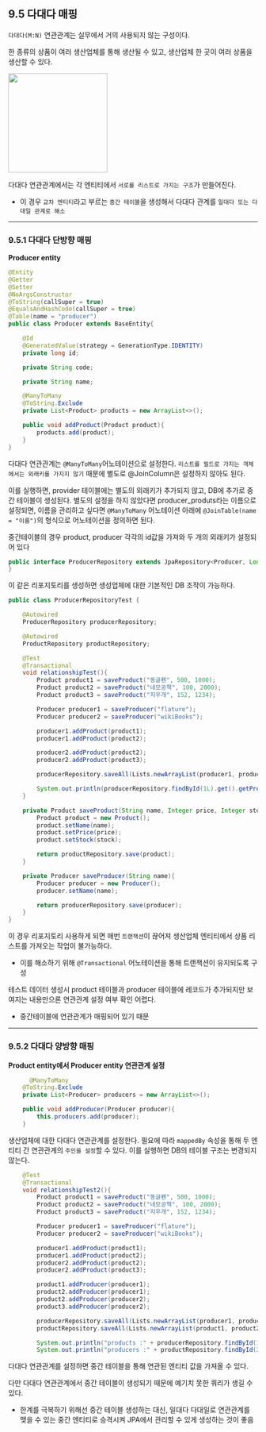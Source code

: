 ## 9.5 다대다 매핑

`다대다(M:N)` 연관관계는 실무에서 거의 사용되지 않는 구성이다.

한 종류의 상품이 여러 생산업체를 통해 생산될 수 있고, 생산업체 한 곳이 여러 상품을 생산할 수 있다.

<img src="https://velog.velcdn.com/images/dnrwhddk1/post/aaeb9e44-5910-434a-b60c-e62981137a55/image.png" weight = 300 height = 200 />

다대다 연관관계에서는 각 엔티티에서 `서로를 리스트로 가지는 구조`가 만들어진다.

- 이 경우 `교차 엔티티`라고 부르는 `중간 테이블`을 생성해서 다대다 관계를 `일대다 또는 다대일 관계로 해소`

---

### 9.5.1 다대다 단방향 매핑

**Producer entity**

```java
@Entity
@Getter
@Setter
@NoArgsConstructor
@ToString(callSuper = true)
@EqualsAndHashCode(callSuper = true)
@Table(name = "producer")
public class Producer extends BaseEntity{

    @Id
    @GeneratedValue(strategy = GenerationType.IDENTITY)
    private long id;

    private String code;

    private String name;

    @ManyToMany
    @ToString.Exclude
    private List<Product> products = new ArrayList<>();

    public void addProduct(Product product){
        products.add(product);
    }
}
```

다대다 연관관계는 `@ManyToMany`어노테이션으로 설정한다. `리스트를 필드로 가지는 객체에서는 외래키를 가지지 않기` 때문에 별도로 @JoinColumn은 설정하지 않아도 된다.

이를 실행하면, provider 테이블에는 별도의 외래키가 추가되지 않고, DB에 추가로 중간 테이블이 생성된다. 별도의 설정을 하지 않았다면 producer_produts라는 이름으로 설정되면, 이름을 관리하고 싶다면 `@ManyToMany` 어노테이션 아래에 `@JoinTable(name = "이름")`의 형식으로 어노테이션을 정의하면 된다.

중간테이블의 경우 product, producer 각각의 id값을 가져와 두 개의 외래키가 설정되어 있다

```java
public interface ProducerRepository extends JpaRepository<Producer, Long> {
}
```

이 같은 리포지토리를 생성하면 생성업체에 대한 기본적인 DB 조작이 가능하다.

```java
public class ProducerRepositoryTest {

    @Autowired
    ProducerRepository producerRepository;

    @Autowired
    ProductRepository productRepository;

    @Test
    @Transactional
    void relationshipTest(){
        Product product1 = saveProduct("동글펜", 500, 1000);
        Product product2 = saveProduct("네모공책", 100, 2000);
        Product product3 = saveProduct("지우개", 152, 1234);

        Producer producer1 = saveProducer("flature");
        Producer producer2 = saveProducer("wikiBooks");

        producer1.addProduct(product1);
        producer1.addProduct(product2);

        producer2.addProduct(product2);
        producer2.addProduct(product3);

        producerRepository.saveAll(Lists.newArrayList(producer1, producer2));

        System.out.println(producerRepository.findById(1L).get().getProducts());
    }

    private Product saveProduct(String name, Integer price, Integer stock){
        Product product = new Product();
        product.setName(name);
        product.setPrice(price);
        product.setStock(stock);

        return productRepository.save(product);
    }

    private Producer saveProducer(String name){
        Producer producer = new Producer();
        producer.setName(name);

        return producerRepository.save(producer);
    }
}
```

이 경우 리포지토리 사용하게 되면 매번 `트랜잭션`이 끊어져 생산업체 엔티티에서 상품 리스트를 가져오는 작업이 불가능하다.

- 이를 해소하기 위해 `@Transactional` 어노테이션을 통해 트랜잭션이 유지되도록 구성

테스트 데이터 생성시 product 테이블과 producer 테이블에 레코드가 추가되지만 보여지는 내용만으론 연관관계 설정 여부 확인 어렵다.

- 중간테이블에 연관관계가 매핑되어 있기 때문

---

### 9.5.2 다대다 양방향 매핑

**Product entity에서 Producer entity 연관관계 설정**

```java
	  @ManyToMany
    @ToString.Exclude
    private List<Producer> producers = new ArrayList<>();

    public void addProducer(Producer producer){
        this.producers.add(producer);
    }
```

생산업체에 대한 다대다 연관관계를 설정한다. 필요에 따라 `mappedBy` 속성을 통해 두 엔티티 간 연관관계의 `주인을 설정`할 수 있다. 이를 실행하면 DB의 테이블 구조는 변경되지 않는다.

```java
   	@Test
    @Transactional
    void relationshipTest2(){
        Product product1 = saveProduct("동글펜", 500, 1000);
        Product product2 = saveProduct("네모공책", 100, 2000);
        Product product3 = saveProduct("지우개", 152, 1234);

        Producer producer1 = saveProducer("flature");
        Producer producer2 = saveProducer("wikiBooks");

        producer1.addProduct(product1);
        producer1.addProduct(product2);
        producer2.addProduct(product2);
        producer2.addProduct(product3);

        product1.addProducer(producer1);
        product2.addProducer(producer1);
        product2.addProducer(producer2);
        product3.addProducer(producer2);

        producerRepository.saveAll(Lists.newArrayList(producer1, producer2));
        productRepository.saveAll(Lists.newArrayList(product1, product2, product3));

        System.out.println("products :" + producerRepository.findById(1L).get().getProducts());
        System.out.println("producers :" + productRepository.findById(2L).get().getProducers());
```

다대다 연관관계를 설정하면 중간 테이블을 통해 연관된 엔티티 값을 가져올 수 있다.

다만 다대다 연관관계에서 중간 테이블이 생성되기 때문에 예기치 못한 쿼리가 생길 수 있다.

- 한계를 극복하기 위해선 중간 테이블 생성하는 대신, 일대다 다대일로 연관관계를 맺을 수 있는 중간 엔티티로 승격시켜 JPA에서 관리할 수 있게 생성하는 것이 좋음